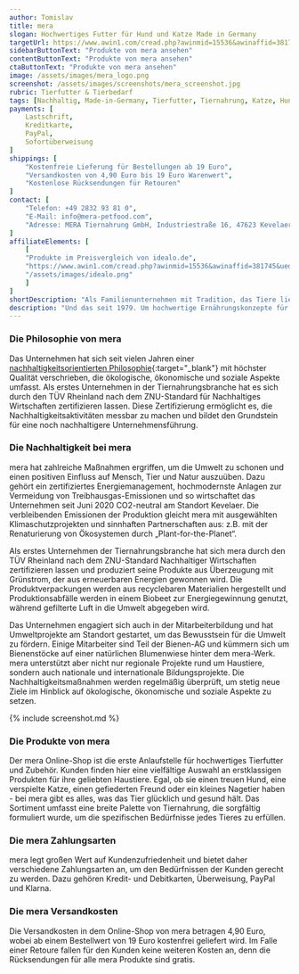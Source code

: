 ```yaml
---
author: Tomislav
title: mera
slogan: Hochwertiges Futter für Hund und Katze Made in Germany
targetUrl: https://www.awin1.com/cread.php?awinmid=15536&awinaffid=381745&ued=https%3A%2F%2Fwww.idealo.de%2Fpreisvergleich%2FMainSearchProductCategory.html%3Fq%3Dmera
sidebarButtonText: "Produkte von mera ansehen"
contentButtonText: "Produkte von mera ansehen"
ctaButtonText: "Produkte von mera ansehen"
image: /assets/images/mera_logo.png
screenshot: /assets/images/screenshots/mera_screenshot.jpg
rubric: Tierfutter & Tierbedarf
tags: [Nachhaltig, Made-in-Germany, Tierfutter, Tiernahrung, Katze, Hund]
payments: [
    Lastschrift,
    Kreditkarte,
    PayPal,
    Sofortüberweisung
]
shippings: [
    "Kostenfreie Lieferung für Bestellungen ab 19 Euro",
    "Versandkosten von 4,90 Euro bis 19 Euro Warenwert",
    "Kostenlose Rücksendungen für Retouren"
]
contact: [
    "Telefon: +49 2832 93 81 0",
    "E-Mail: info@mera-petfood.com",
    "Adresse: MERA Tiernahrung GmbH, Industriestraße 16, 47623 Kevelaer"
]
affiliateElements: [
    [
    "Produkte im Preisvergleich von idealo.de", 
    "https://www.awin1.com/cread.php?awinmid=15536&awinaffid=381745&ued=https%3A%2F%2Fwww.idealo.de%2Fpreisvergleich%2FMainSearchProductCategory.html%3Fq%3Dmera", 
    "/assets/images/idealo.png"
    ]
]
shortDescription: "Als Familienunternehmen mit Tradition, das Tiere liebt, versteht und sie seit drei Generationen mit Herzblut umsorgt, weiß mera, wie man die besondere Beziehung zwischen Mensch und Tier hegt und pflegt - mit bestem Futter aus erlesenen Zutaten."
description: "Und das seit 1979. Um hochwertige Ernährungskonzepte für Hunde und Katzen zu entwickeln, arbeitet das Unternehmen kontinuierlich mit führenden Ernährungsexpert:innen und Tierärzt:innen zusammen. Zudem unterzieht es sich regelmäßigen strengen Qualitäts- und Nachhaltigkeitskontrollen."
---
```


### Die Philosophie von mera

Das Unternehmen hat sich seit vielen Jahren einer [nachhaltigkeitsorientierten Philosophie](https://shop.mera-petfood.com/shop/ueber-mera){:target="_blank"} mit höchster Qualität verschrieben, die ökologische, ökonomische und soziale Aspekte umfasst. Als erstes Unternehmen in der Tiernahrungsbranche hat es sich durch den TÜV Rheinland nach dem ZNU-Standard für Nachhaltiges Wirtschaften zertifizieren lassen. Diese Zertifizierung ermöglicht es, die Nachhaltigkeitsaktivitäten messbar zu machen und bildet den Grundstein für eine noch nachhaltigere Unternehmensführung.

### Die Nachhaltigkeit bei mera

mera hat zahlreiche Maßnahmen ergriffen, um die Umwelt zu schonen und einen positiven Einfluss auf Mensch, Tier und Natur auszuüben. Dazu gehört ein zertifiziertes Energiemanagement, hochmodernste Anlagen zur Vermeidung von Treibhausgas-Emissionen und so wirtschaftet das Unternehmen seit Juni 2020 CO2-neutral am Standort Kevelaer. Die verbleibenden Emissionen der Produktion gleicht mera mit ausgewählten Klimaschutzprojekten und sinnhaften Partnerschaften aus: z.B. mit der Renaturierung von Ökosystemen durch „Plant-for-the-Planet“.

Als erstes Unternehmen der Tiernahrungsbranche hat sich mera durch den TÜV Rheinland nach dem ZNU-Standard Nachhaltiger Wirtschaften zertifizieren lassen und produziert seine Produkte aus Überzeugung mit Grünstrom, der aus erneuerbaren Energien gewonnen wird. Die Produktverpackungen werden aus recyclebaren Materialien hergestellt und Produktionsabfälle werden in einem Biobeet zur Energiegewinnung genutzt, während gefilterte Luft in die Umwelt abgegeben wird.

Das Unternehmen engagiert sich auch in der Mitarbeiterbildung und hat Umweltprojekte am Standort gestartet, um das Bewusstsein für die Umwelt zu fördern. Einige Mitarbeiter sind Teil der Bienen-AG und kümmern sich um Bienenstöcke auf einer natürlichen Blumenwiese hinter dem mera-Werk. mera unterstützt aber nicht nur regionale Projekte rund um Haustiere, sondern auch nationale und internationale Bildungsprojekte. Die Nachhaltigkeitsmaßnahmen werden regelmäßig überprüft, um stetig neue Ziele im Hinblick auf ökologische, ökonomische und soziale Aspekte zu setzen.

{% include screenshot.md %}

### Die Produkte von mera

Der mera Online-Shop ist die erste Anlaufstelle für hochwertiges Tierfutter und Zubehör. Kunden finden hier eine vielfältige Auswahl an erstklassigen Produkten für ihre geliebten Haustiere. Egal, ob sie einen treuen Hund, eine verspielte Katze, einen gefiederten Freund oder ein kleines Nagetier haben - bei mera gibt es alles, was das Tier glücklich und gesund hält. Das Sortiment umfasst eine breite Palette von Tiernahrung, die sorgfältig formuliert wurde, um die spezifischen Bedürfnisse jedes Tieres zu erfüllen.

### Die mera Zahlungsarten

mera legt großen Wert auf Kundenzufriedenheit und bietet daher verschiedene Zahlungsarten an, um den Bedürfnissen der Kunden gerecht zu werden. Dazu gehören Kredit- und Debitkarten, Überweisung, PayPal und Klarna.

### Die mera Versandkosten

Die Versandkosten in dem Online-Shop von mera betragen 4,90 Euro, wobei ab einem Bestellwert von 19 Euro kostenfrei geliefert wird. Im Falle einer Retoure fallen für den Kunden keine weiteren Kosten an, denn die Rücksendungen für alle mera Produkte sind gratis.
